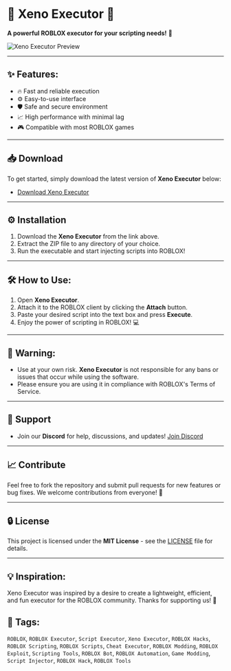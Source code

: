 # 🌊 Xeno Executor 🌊
**A powerful ROBLOX executor for your scripting needs!** 🚀

![Xeno Executor Preview](/assets/Xeno.gif) <!-- Add your image link here -->

---

## ✨ Features:
- 🔥 Fast and reliable execution
- ⚙️ Easy-to-use interface
- 🛡️ Safe and secure environment
- 📈 High performance with minimal lag
- 🎮 Compatible with most ROBLOX games

---

## 📥 Download
To get started, simply download the latest version of **Xeno Executor** below:

- [Download Xeno Executor](https://your-download-link-here.com)

---

## ⚙️ Installation
1. Download the **Xeno Executor** from the link above.
2. Extract the ZIP file to any directory of your choice.
3. Run the executable and start injecting scripts into ROBLOX!

---

## 🛠️ How to Use:
1. Open **Xeno Executor**.
2. Attach it to the ROBLOX client by clicking the **Attach** button.
3. Paste your desired script into the text box and press **Execute**.
4. Enjoy the power of scripting in ROBLOX! 💻

---

## 🚨 Warning:
- Use at your own risk. **Xeno Executor** is not responsible for any bans or issues that occur while using the software.
- Please ensure you are using it in compliance with ROBLOX's Terms of Service.

---

## 💬 Support
- Join our **Discord** for help, discussions, and updates!
  [Join Discord](https://your-discord-invite-link-here.com)

---

## 📈 Contribute
Feel free to fork the repository and submit pull requests for new features or bug fixes. We welcome contributions from everyone! 🙌

---

## 🔒 License
This project is licensed under the **MIT License** - see the [LICENSE](LICENSE) file for details.

---

## 💡 Inspiration:
Xeno Executor was inspired by a desire to create a lightweight, efficient, and fun executor for the ROBLOX community. Thanks for supporting us! 🌊

## 📌 Tags:
`ROBLOX`, `ROBLOX Executor`, `Script Executor`, `Xeno Executor`, `ROBLOX Hacks`, `ROBLOX Scripting`, `ROBLOX Scripts`, `Cheat Executor`, `ROBLOX Modding`, `ROBLOX Exploit`, `Scripting Tools`, `ROBLOX Bot`, `ROBLOX Automation`, `Game Modding`, `Script Injector`, `ROBLOX Hack`, `ROBLOX Tools`
